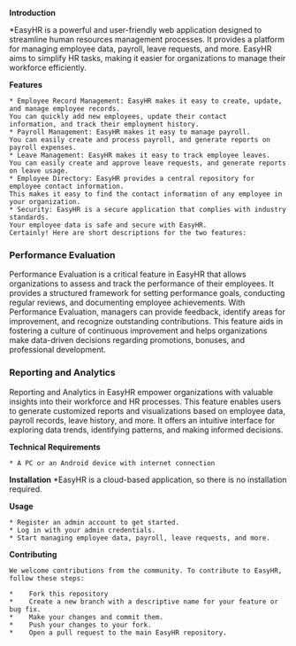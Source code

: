 **Introduction**

*EasyHR is a powerful and user-friendly web application designed to streamline human resources management processes.
It provides a platform for managing employee data, payroll, leave requests, and more. 
EasyHR aims to simplify HR tasks, making it easier for organizations to manage their workforce efficiently.

**Features**

    * Employee Record Management: EasyHR makes it easy to create, update, and manage employee records. 
    You can quickly add new employees, update their contact     information, and track their employment history.
    * Payroll Management: EasyHR makes it easy to manage payroll. 
    You can easily create and process payroll, and generate reports on payroll expenses.
    * Leave Management: EasyHR makes it easy to track employee leaves.
    You can easily create and approve leave requests, and generate reports on leave usage.
    * Employee Directory: EasyHR provides a central repository for employee contact information.
    This makes it easy to find the contact information of any employee in your organization.
    * Security: EasyHR is a secure application that complies with industry standards. 
    Your employee data is safe and secure with EasyHR.
    Certainly! Here are short descriptions for the two features:

### Performance Evaluation

Performance Evaluation is a critical feature in EasyHR that allows organizations to assess and track the performance of their employees.
It provides a structured framework for setting performance goals, conducting regular reviews, and documenting employee achievements.
With Performance Evaluation, managers can provide feedback, identify areas for improvement, and recognize outstanding contributions.
This feature aids in fostering a culture of continuous improvement and helps organizations make data-driven decisions regarding promotions, bonuses, and professional development.

### Reporting and Analytics

Reporting and Analytics in EasyHR empower organizations with valuable insights into their workforce and HR processes. 
This feature enables users to generate customized reports and visualizations based on employee data, payroll records, leave history, and more.
It offers an intuitive interface for exploring data trends, identifying patterns, and making informed decisions. 

**Technical Requirements**

    * A PC or an Android device with internet connection

**Installation**
    *EasyHR is a cloud-based application, so there is no installation required.

**Usage**

    * Register an admin account to get started.
    * Log in with your admin credentials.
    * Start managing employee data, payroll, leave requests, and more.
    

**Contributing**

    We welcome contributions from the community. To contribute to EasyHR, follow these steps:
    
    *    Fork this repository
    *    Create a new branch with a descriptive name for your feature or bug fix.
    *    Make your changes and commit them.
    *    Push your changes to your fork.
    *    Open a pull request to the main EasyHR repository.

